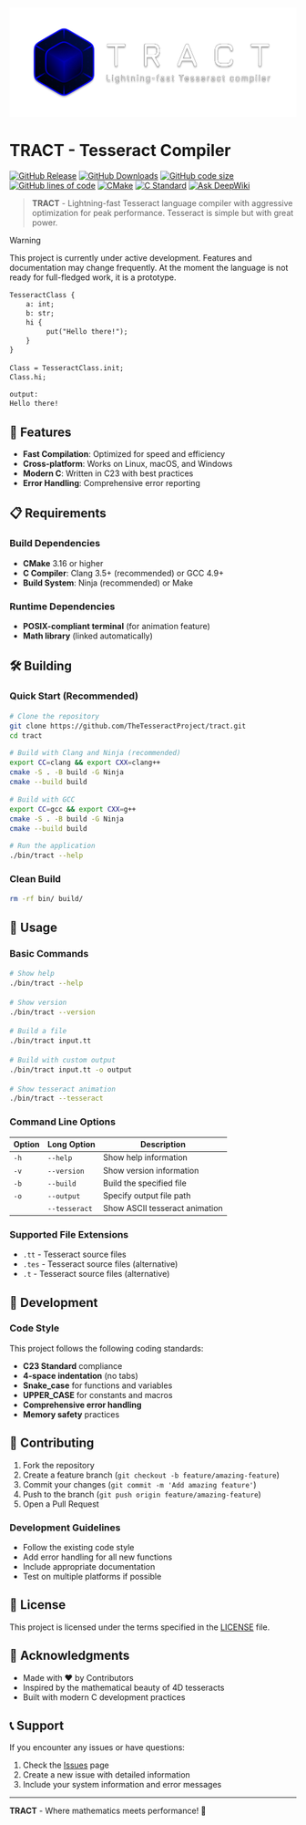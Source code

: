 ![logo](logo.png)
# TRACT - Tesseract Compiler

[![GitHub Release](https://img.shields.io/github/v/release/TheTesseractProject/tract?style=plastic)](https://github.com/TheTesseractProject/tract/releases)
[![GitHub Downloads](https://img.shields.io/github/downloads/TheTesseractProject/tract/total?style=plastic)](https://github.com/TheTesseractProject/tract/releases)
[![GitHub code size](https://img.shields.io/github/languages/code-size/TheTesseractProject/tract?style=plastic)](https://github.com/TheTesseractProject/tract)
[![GitHub lines of code](https://tokei.rs/b1/github/TheTesseractProject/tract)](https://github.com/TheTesseractProject/tract)
[![CMake](https://img.shields.io/badge/CMake-3.16+-blue.svg?style=plastic)](https://cmake.org/)
[![C Standard](https://img.shields.io/badge/C-23-blue.svg?style=plastic)](https://en.wikipedia.org/wiki/C23_(C_standard_revision))
[![Ask DeepWiki](https://deepwiki.com/badge.svg)](https://deepwiki.com/TheTesseractProject/tract)

> **TRACT** - Lightning-fast Tesseract language compiler with aggressive optimization for peak performance. Tesseract is simple but with great power.

> [!WARNING]
> This project is currently under active development. Features and documentation may change frequently. At the moment the language is not ready for full-fledged work, it is a prototype.

```tesseract
TesseractClass {
    a: int;
    b: str;
    hi {
         put("Hello there!");
    }
}

Class = TesseractClass.init;
Class.hi;
```

```txt
output:
Hello there!
```


## 🚀 Features

- **Fast Compilation**: Optimized for speed and efficiency
- **Cross-platform**: Works on Linux, macOS, and Windows
- **Modern C**: Written in C23 with best practices
- **Error Handling**: Comprehensive error reporting

## 📋 Requirements

### Build Dependencies
- **CMake** 3.16 or higher
- **C Compiler**: Clang 3.5+ (recommended) or GCC 4.9+
- **Build System**: Ninja (recommended) or Make

### Runtime Dependencies
- **POSIX-compliant terminal** (for animation feature)
- **Math library** (linked automatically)

## 🛠️ Building

### Quick Start (Recommended)
```bash
# Clone the repository
git clone https://github.com/TheTesseractProject/tract.git
cd tract
```

```bash
# Build with Clang and Ninja (recommended)
export CC=clang && export CXX=clang++
cmake -S . -B build -G Ninja
cmake --build build
```

```bash
# Build with GCC
export CC=gcc && export CXX=g++
cmake -S . -B build -G Ninja
cmake --build build
```

```bash
# Run the application
./bin/tract --help
```

### Clean Build
```bash
rm -rf bin/ build/
```

## 🎯 Usage

### Basic Commands

```bash
# Show help
./bin/tract --help

# Show version
./bin/tract --version

# Build a file
./bin/tract input.tt

# Build with custom output
./bin/tract input.tt -o output

# Show tesseract animation
./bin/tract --tesseract
```

### Command Line Options

| Option | Long Option | Description |
|--------|-------------|-------------|
| `-h` | `--help` | Show help information |
| `-v` | `--version` | Show version information |
| `-b` | `--build` | Build the specified file |
| `-o` | `--output` | Specify output file path |
| | `--tesseract` | Show ASCII tesseract animation |

### Supported File Extensions

- `.tt` - Tesseract source files
- `.tes` - Tesseract source files (alternative)
- `.t` - Tesseract source files (alternative)

## 🧪 Development

### Code Style

This project follows the following coding standards:
- **C23 Standard** compliance
- **4-space indentation** (no tabs)
- **Snake_case** for functions and variables
- **UPPER_CASE** for constants and macros
- **Comprehensive error handling**
- **Memory safety** practices

## 🤝 Contributing

1. Fork the repository
2. Create a feature branch (`git checkout -b feature/amazing-feature`)
3. Commit your changes (`git commit -m 'Add amazing feature'`)
4. Push to the branch (`git push origin feature/amazing-feature`)
5. Open a Pull Request

### Development Guidelines

- Follow the existing code style
- Add error handling for all new functions
- Include appropriate documentation
- Test on multiple platforms if possible

## 📄 License

This project is licensed under the terms specified in the [LICENSE](LICENSE) file.

## 🙏 Acknowledgments

- Made with ❤️ by Contributors
- Inspired by the mathematical beauty of 4D tesseracts
- Built with modern C development practices

## 📞 Support

If you encounter any issues or have questions:

1. Check the [Issues](https://github.com/TheTesseractProject/tract/issues) page
2. Create a new issue with detailed information
3. Include your system information and error messages

---

**TRACT** - Where mathematics meets performance! 🚀 

